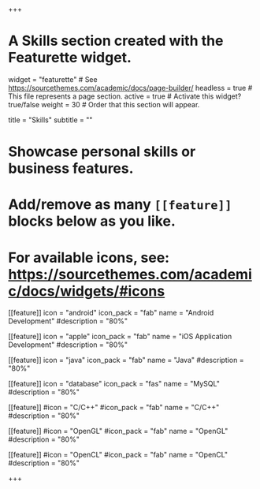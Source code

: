 +++
# A Skills section created with the Featurette widget.
widget = "featurette"  # See https://sourcethemes.com/academic/docs/page-builder/
headless = true  # This file represents a page section.
active = true  # Activate this widget? true/false
weight = 30  # Order that this section will appear.

title = "Skills"
subtitle = ""

# Showcase personal skills or business features.
# 
# Add/remove as many `[[feature]]` blocks below as you like.
# 
# For available icons, see: https://sourcethemes.com/academic/docs/widgets/#icons

[[feature]]
  icon = "android"
  icon_pack = "fab"
  name = "Android Development"
  #description = "80%"

[[feature]]
  icon = "apple"
  icon_pack = "fab"
  name = "iOS Application Development"
  #description = "80%"
  
[[feature]]
  icon = "java"
  icon_pack = "fab"
  name = "Java"
  #description = "80%"
  
[[feature]]
  icon = "database"
  icon_pack = "fas"
  name = "MySQL"
  #description = "80%"
  
[[feature]]
  #icon = "C/C++"
  #icon_pack = "fab"
  name = "C/C++"
  #description = "80%"
  

[[feature]]
  #icon = "OpenGL"
  #icon_pack = "fab"
  name = "OpenGL"
  #description = "80%"
  
[[feature]]
  #icon = "OpenCL"
  #icon_pack = "fab"
  name = "OpenCL"
  #description = "80%"

+++
